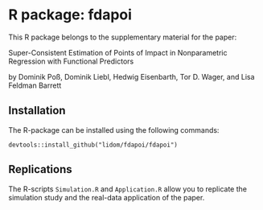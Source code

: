 # R package: fdapoi

This R package belongs to the supplementary material for the paper: 

Super-Consistent Estimation of Points of Impact in Nonparametric Regression with Functional Predictors

by Dominik Poß, Dominik Liebl, Hedwig Eisenbarth, Tor D. Wager, and Lisa Feldman Barrett


## Installation

The R-package can be installed using the following commands:

`devtools::install_github("lidom/fdapoi/fdapoi")`

## Replications

The R-scripts `Simulation.R` and `Application.R` allow you to replicate the simulation study and the real-data application of the paper. 
